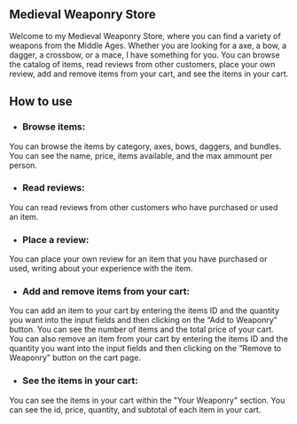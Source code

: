 ## Medieval Weaponry Store
Welcome to my Medieval Weaponry Store, where you can find a variety of weapons from the Middle Ages. Whether you are looking for a axe, a bow, a dagger, a crossbow, or a mace, I have something for you. You can browse the catalog of items, read reviews from other customers, place your own review, add and remove items from your cart, and see the items in your cart.

## How to use

- ### Browse items: 
You can browse the items by category, axes, bows, daggers, and bundles.  You can see the name, price, items available, and the max ammount per person.

- ### Read reviews: 
You can read reviews from other customers who have purchased or used an item.

- ### Place a review: 
You can place your own review for an item that you have purchased or used, writing about your experience with the item.

- ### Add and remove items from your cart: 
You can add an item to your cart by entering the items ID and the quantity you want into the input fields and then clicking on the “Add to Weaponry” button. You can see the number of items and the total price of your cart. You can also remove an item from your cart by entering the items ID and the quantity you want into the input fields and then clicking on the “Remove to Weaponry” button on the cart page.

- ### See the items in your cart: 
You can see the items in your cart within the "Your Weaponry" section. You can see the id, price, quantity, and subtotal of each item in your cart.

